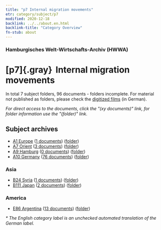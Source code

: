 ```yaml
---
title: "p7 Internal migration movements"
etr: category/subject/p7
modified: 2020-12-18
backlink: ../../about.en.html
backlink-title: "Category Overview"
fn-stub: about
---
```


### Hamburgisches Welt-Wirtschafts-Archiv (HWWA)
# [p7]{.gray}&#8201; Internal migration movements&#160; 





In total 7 subject folders, 96 documents - folders incomplete.
For material not published as folders, please check the [digitized films](/film/h1_sh) (in German).

_For direct access to the documents, click the "(xy documents)" link, for folder information use the "(folder)" link._

## Subject archives


- [A1 Europe](../../../geo/about.en.html#A1) (<a href="https://dfg-viewer.de/show/?tx_dlf[id]=https://pm20.zbw.eu/mets/sh/1408xx/140892/1459xx/145939/public.mets.en.xml" target="_blank">1 documents</a>) ([folder](http://purl.org/pressemappe20/folder/sh/140892,145939))
- [A7 Orient](../../../geo/about.en.html#A7) (<a href="https://dfg-viewer.de/show/?tx_dlf[id]=https://pm20.zbw.eu/mets/sh/1409xx/140902/1459xx/145939/public.mets.en.xml" target="_blank">3 documents</a>) ([folder](http://purl.org/pressemappe20/folder/sh/140902,145939))
- [A9 Hamburg](../../../geo/about.en.html#A9) (<a href="https://dfg-viewer.de/show/?tx_dlf[id]=https://pm20.zbw.eu/mets/sh/1409xx/140905/1459xx/145939/public.mets.en.xml" target="_blank">0 documents</a>) ([folder](http://purl.org/pressemappe20/folder/sh/140905,145939))
- [A10 Germany](../../../geo/about.en.html#A10) (<a href="https://dfg-viewer.de/show/?tx_dlf[id]=https://pm20.zbw.eu/mets/sh/1261xx/126128/1459xx/145939/public.mets.en.xml" target="_blank">76 documents</a>) ([folder](http://purl.org/pressemappe20/folder/sh/126128,145939))

### Asia

- [B24 Syria](../../../geo/about.en.html#B24) (<a href="https://dfg-viewer.de/show/?tx_dlf[id]=https://pm20.zbw.eu/mets/sh/1411xx/141114/1459xx/145939/public.mets.en.xml" target="_blank">1 documents</a>) ([folder](http://purl.org/pressemappe20/folder/sh/141114,145939))
- [B111 Japan](../../../geo/about.en.html#B111) (<a href="https://dfg-viewer.de/show/?tx_dlf[id]=https://pm20.zbw.eu/mets/sh/1412xx/141272/1459xx/145939/public.mets.en.xml" target="_blank">2 documents</a>) ([folder](http://purl.org/pressemappe20/folder/sh/141272,145939))

### America

- [E86 Argentina](../../../geo/about.en.html#E86) (<a href="https://dfg-viewer.de/show/?tx_dlf[id]=https://pm20.zbw.eu/mets/sh/1416xx/141692/1459xx/145939/public.mets.en.xml" target="_blank">13 documents</a>) ([folder](http://purl.org/pressemappe20/folder/sh/141692,145939))


_* The English category label is an unchecked automated translation of the German label._

